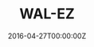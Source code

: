 ---
title: WAL-EZ
summary: A Python script that uses the Selenium library to automate the Walmart purchase process.
tags:
- Demo
date: "2016-04-27T00:00:00Z"

# Optional external URL for project (replaces project detail page).
external_link: https://github.com/nkinlui/wal_ez

image:
  caption: WAL-EZ
  focal_point: Smart
---